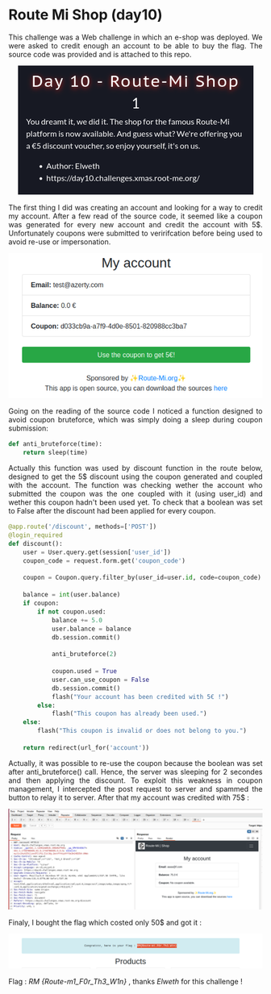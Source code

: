 # Route Mi Shop (day10)

<p align="justify">This challenge was a Web challenge in which an e-shop was deployed. We were asked to credit enough an account to be able to buy the flag. The source code was provided and is attached to this repo.</p>

<p align="center"><img src="Screenshots/S1.png" alt="Desc"></p>

<p align="justify">The first thing I did was creating an account and looking for a way to credit my account. After a few read of the source code, it seemed like a coupon was generated for every new account and credit the account with 5$. Unfortunately coupons were submitted to veririfcation before being used to avoid re-use or impersonation. </p>

<p align="center"><img src="Screenshots/S2.png" alt="Desc"></p>

<p align="justify">Going on the reading of the source code I noticed a function designed to avoid coupon bruteforce, which was simply doing a sleep during coupon submission:</p>

````python
def anti_bruteforce(time):
    return sleep(time)
````

<p align="justify">Actually this function was used by discount function in the route below, designed to get the 5$ discount using the coupon generated and coupled with the account. The function was checking wether the account who submitted the coupon was the one coupled with it (using user_id) and wether this coupon hadn't been used yet. To check that a boolean was set to False after the discount had been applied for every coupon. </p>

````python
@app.route('/discount', methods=['POST'])
@login_required
def discount():
    user = User.query.get(session['user_id'])
    coupon_code = request.form.get('coupon_code')

    coupon = Coupon.query.filter_by(user_id=user.id, code=coupon_code).first()

    balance = int(user.balance)
    if coupon:
        if not coupon.used:
            balance += 5.0
            user.balance = balance
            db.session.commit()

            anti_bruteforce(2)

            coupon.used = True
            user.can_use_coupon = False
            db.session.commit()
            flash("Your account has been credited with 5€ !")
        else:
            flash("This coupon has already been used.")
    else:
        flash("This coupon is invalid or does not belong to you.")

    return redirect(url_for('account'))
````

<p align="justify">Actually, it was possible to re-use the coupon because the boolean was set after anti_bruteforce() call. Hence, the server was sleeping for 2 secondes and then applying the discount. To exploit this weakness in coupon management, I intercepted the post request to server and spammed the button to relay it to server. After that my account was credited with 75$ :</p>

<p align="center"><img src="Screenshots/S4.png" alt="Desc"></p>

Finaly, I bought the flag which costed only 50$ and got it :

<p align="center"><img src="Screenshots/S3.png" alt="Desc"></p>

Flag : _RM {Route-m1_F0r_Th3_W1n}_ , thanks _Elweth_ for this challenge ! 


